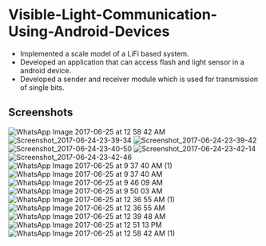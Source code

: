 # Visible-Light-Communication-Using-Android-Devices
- Implemented a scale model of a LiFi based system. 
- Developed an application that can access flash and light sensor in a android device. 
- Developed a sender and receiver module which is used for transmission of single bits.
## Screenshots
![WhatsApp Image 2017-06-25 at 12 58 42 AM](https://user-images.githubusercontent.com/13942624/132105127-688c9347-7a28-4afd-a8ee-31b8331e804e.jpeg)
![Screenshot_2017-06-24-23-39-34](https://user-images.githubusercontent.com/13942624/132105128-518ccd9d-9b73-49af-8b16-4a30167693b5.png)
![Screenshot_2017-06-24-23-39-42](https://user-images.githubusercontent.com/13942624/132105130-7d6edfd7-2978-4ed2-a670-9b174ebfbc72.png)
![Screenshot_2017-06-24-23-40-50](https://user-images.githubusercontent.com/13942624/132105133-e212b6c6-a404-4d0b-84b1-95b803a2d4d1.png)
![Screenshot_2017-06-24-23-42-14](https://user-images.githubusercontent.com/13942624/132105135-8a2152ed-2717-4faf-b9e0-f781c0ad3270.png)
![Screenshot_2017-06-24-23-42-46](https://user-images.githubusercontent.com/13942624/132105137-ea69351b-b624-441b-8a0e-13821caca6b7.png)
![WhatsApp Image 2017-06-25 at 9 37 40 AM (1)](https://user-images.githubusercontent.com/13942624/132105138-4cd85b8b-8260-4fbb-bb95-f97e8eaba2c5.jpeg)
![WhatsApp Image 2017-06-25 at 9 37 40 AM](https://user-images.githubusercontent.com/13942624/132105140-ce5f9075-49c1-4520-884f-ab84d298975a.jpeg)
![WhatsApp Image 2017-06-25 at 9 46 09 AM](https://user-images.githubusercontent.com/13942624/132105141-0a62938c-7242-4c52-b8da-6bb39c111210.jpeg)
![WhatsApp Image 2017-06-25 at 9 50 03 AM](https://user-images.githubusercontent.com/13942624/132105143-8ff83508-6f13-4a09-a203-97c09985f048.jpeg)
![WhatsApp Image 2017-06-25 at 12 36 55 AM (1)](https://user-images.githubusercontent.com/13942624/132105144-396abc79-9b7e-451d-a094-f82853dc8df8.jpeg)
![WhatsApp Image 2017-06-25 at 12 36 55 AM](https://user-images.githubusercontent.com/13942624/132105145-74af29bb-470c-4609-829c-71b920aaf469.jpeg)
![WhatsApp Image 2017-06-25 at 12 39 48 AM](https://user-images.githubusercontent.com/13942624/132105146-33d4c1fe-90fe-4c36-a8d6-640ebf363f75.jpeg)
![WhatsApp Image 2017-06-25 at 12 51 13 PM](https://user-images.githubusercontent.com/13942624/132105147-3e16ed45-1839-4ccc-a002-7501abeff50e.jpeg)
![WhatsApp Image 2017-06-25 at 12 58 42 AM (1)](https://user-images.githubusercontent.com/13942624/132105149-3c6c639a-dc9e-4653-8ce9-558d3c551fb2.jpeg)

